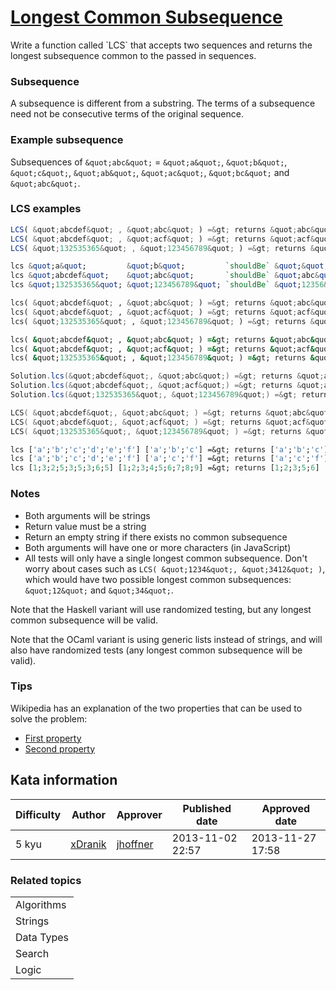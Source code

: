 
<h1><a href="https://www.codewars.com/kata/52756e5ad454534f220001ef">Longest Common Subsequence</a></h1>
<p>
Write a function called `LCS` that accepts two sequences and returns the longest subsequence common to the passed in sequences.

### Subsequence
A subsequence is different from a substring. The terms of a subsequence need not be consecutive terms of the original sequence.

### Example subsequence
Subsequences of `&quot;abc&quot;` = `&quot;a&quot;`, `&quot;b&quot;`, `&quot;c&quot;`, `&quot;ab&quot;`, `&quot;ac&quot;`, `&quot;bc&quot;` and `&quot;abc&quot;`.

### LCS examples
```javascript
LCS( &quot;abcdef&quot; , &quot;abc&quot; ) =&gt; returns &quot;abc&quot;
LCS( &quot;abcdef&quot; , &quot;acf&quot; ) =&gt; returns &quot;acf&quot;
LCS( &quot;132535365&quot; , &quot;123456789&quot; ) =&gt; returns &quot;12356&quot;
```
```haskell
lcs &quot;a&quot;         &quot;b&quot;         `shouldBe` &quot;&quot;
lcs &quot;abcdef&quot;    &quot;abc&quot;       `shouldBe` &quot;abc&quot;
lcs &quot;132535365&quot; &quot;123456789&quot; `shouldBe` &quot;12356&quot;
```
```python
lcs( &quot;abcdef&quot; , &quot;abc&quot; ) =&gt; returns &quot;abc&quot;
lcs( &quot;abcdef&quot; , &quot;acf&quot; ) =&gt; returns &quot;acf&quot;
lcs( &quot;132535365&quot; , &quot;123456789&quot; ) =&gt; returns &quot;12356&quot;
```
```ruby
lcs( &quot;abcdef&quot; , &quot;abc&quot; ) =&gt; returns &quot;abc&quot;
lcs( &quot;abcdef&quot; , &quot;acf&quot; ) =&gt; returns &quot;acf&quot;
lcs( &quot;132535365&quot; , &quot;123456789&quot; ) =&gt; returns &quot;12356&quot;
```
```java
Solution.lcs(&quot;abcdef&quot;, &quot;abc&quot;) =&gt; returns &quot;abc&quot;
Solution.lcs(&quot;abcdef&quot;, &quot;acf&quot;) =&gt; returns &quot;acf&quot;
Solution.lcs(&quot;132535365&quot;, &quot;123456789&quot;) =&gt; returns &quot;12356&quot;
```
```go
LCS( &quot;abcdef&quot;, &quot;abc&quot; ) =&gt; returns &quot;abc&quot;
LCS( &quot;abcdef&quot;, &quot;acf&quot; ) =&gt; returns &quot;acf&quot;
LCS( &quot;132535365&quot;, &quot;123456789&quot; ) =&gt; returns &quot;12356&quot;
```
```ocaml
lcs ['a';'b';'c';'d';'e';'f'] ['a';'b';'c'] =&gt; returns ['a';'b';'c']
lcs ['a';'b';'c';'d';'e';'f'] ['a';'c';'f'] =&gt; returns ['a';'c';'f']
lcs [1;3;2;5;3;5;3;6;5] [1;2;3;4;5;6;7;8;9] =&gt; returns [1;2;3;5;6]
```

### Notes
* Both arguments will be strings
* Return value must be a string
* Return an empty string if there exists no common subsequence
* Both arguments will have one or more characters (in JavaScript)
* All tests will only have a single longest common subsequence. Don't worry about cases such as `LCS( &quot;1234&quot;, &quot;3412&quot; )`, which would have two possible longest common subsequences: `&quot;12&quot;` and `&quot;34&quot;`.

Note that the Haskell variant will use randomized testing, but any longest common subsequence will be valid.

Note that the OCaml variant is using generic lists instead of strings, and will also have randomized tests (any longest common subsequence will be valid).

### Tips

Wikipedia has an explanation of the two properties that can be used to solve the problem:

- [First property](http://en.wikipedia.org/wiki/Longest_common_subsequence_problem#First_property)
- [Second property](http://en.wikipedia.org/wiki/Longest_common_subsequence_problem#Second_property)

</p>
<h2>Kata information</h2>
<table>
  <thead>
    <tr>
      <th>Difficulty</th>
      <th>Author</th>
      <th>Approver</th>
      <th>Published date</th>
      <th>Approved date</th>
    </tr>
  </thead>
  <tbody>
    <tr>
      <td>5 kyu</td>
      <td> <a href="https://www.codewars.com/users/xDranik">xDranik</a></td>
      <td> <a href="https://www.codewars.com/users/jhoffner">jhoffner</a></td>
      <td>2013-11-02 22:57</td>
      <td>2013-11-27 17:58</td>
    </tr>
  </tbody>
</table>
<h3>Related topics</h3>
<table>
  <tbody></tbody>
  <tr>
    <td>Algorithms</td>
  </tr>
  <tr>
    <td>Strings</td>
  </tr>
  <tr>
    <td>Data Types</td>
  </tr>
  <tr>
    <td>Search</td>
  </tr>
  <tr>
    <td>Logic</td>
  </tr>
</table>